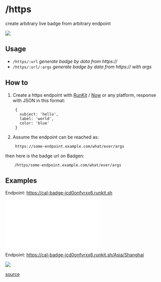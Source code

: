 # /https

create arbitrary live badge from arbitrary endpoint

![](/badge/badgen/https)

## Usage

- `/https/:url` _generate badge by data from https://<url>_
- `/https/:url/:args` _generate badge by data from https://<url> with args_

## How to

1. Create a https endpoint with [RunKit][runkit-href] / [Now][now-href]
or any platform, response with JSON in this format:

        {
          subject: 'hello',
          label: 'world',
          color: 'blue'
        }

2. Assume the endpoint can be reached as:

        https://some-endpoint.example.com/what/ever/args

  then here is the badge url on Badgen:

        /https/some-endpoint.example.com/what/ever/args

## Examples

Endpoint: https://cal-badge-icd0onfvrxx6.runkit.sh

[![](/https/cal-badge-icd0onfvrxx6.runkit.sh)](/https/cal-badge-icd0onfvrxx6.runkit.sh)

Endpoint: https://cal-badge-icd0onfvrxx6.runkit.sh/Asia/Shanghai

[![](/https/cal-badge-icd0onfvrxx6.runkit.sh/Asia/Shanghai)](/https/cal-badge-icd0onfvrxx6.runkit.sh/Asia/Shanghai)

[source](https://runkit.com/amio/cal-badge)

[runkit-href]: https://runkit.com/home#endpoint
[now-href]: https://zeit.co/now
